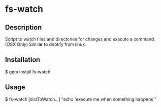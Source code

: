 # fs-watch

## Description

Script to watch files and directories for changes and execute a command. (OSX Only)
Similar to dnotify from linux.

## Installation
  $ gem install fs-watch

## Usage
 $ fs-watch [dirsToWatch...] "echo 'execute me when something happens'"

